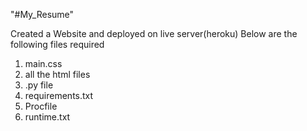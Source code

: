 "#My_Resume"

Created a Website and deployed on live server(heroku)
Below are the following files required
1. main.css
2. all the html files
3. .py file
4. requirements.txt
5. Procfile
6. runtime.txt